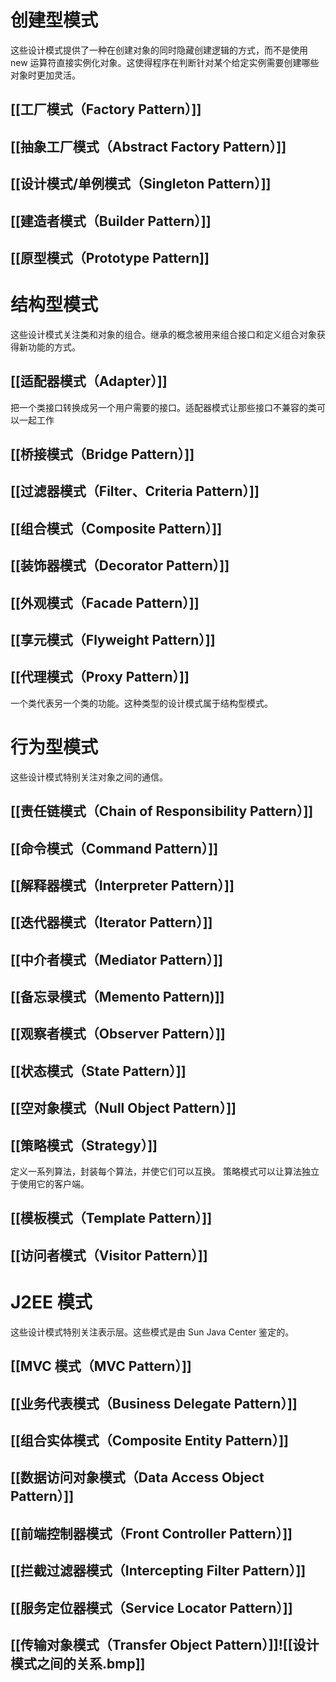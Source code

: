 # 创建型模式
这些设计模式提供了一种在创建对象的同时隐藏创建逻辑的方式，而不是使用 new 运算符直接实例化对象。这使得程序在判断针对某个给定实例需要创建哪些对象时更加灵活。
## [[工厂模式（Factory Pattern）]]
## [[抽象工厂模式（Abstract Factory Pattern）]]
## [[设计模式/单例模式（Singleton Pattern）]]
## [[建造者模式（Builder Pattern）]]
## [[原型模式（Prototype Pattern]]

# 结构型模式
这些设计模式关注类和对象的组合。继承的概念被用来组合接口和定义组合对象获得新功能的方式。

## [[适配器模式（Adapter）]]
把一个类接口转换成另一个用户需要的接口。适配器模式让那些接口不兼容的类可以一起工作
## [[桥接模式（Bridge Pattern）]]
## [[过滤器模式（Filter、Criteria Pattern）]]
## [[组合模式（Composite Pattern）]]
## [[装饰器模式（Decorator Pattern）]]
## [[外观模式（Facade Pattern）]]
## [[享元模式（Flyweight Pattern）]]
##  [[代理模式（Proxy Pattern）]]
一个类代表另一个类的功能。这种类型的设计模式属于结构型模式。


# 行为型模式
这些设计模式特别关注对象之间的通信。
## [[责任链模式（Chain of Responsibility Pattern）]]
## [[命令模式（Command Pattern）]]
## [[解释器模式（Interpreter Pattern）]]
## [[迭代器模式（Iterator Pattern）]]
## [[中介者模式（Mediator Pattern）]]
## [[备忘录模式（Memento Pattern)]]
## [[观察者模式（Observer Pattern）]]
## [[状态模式（State Pattern）]]
## [[空对象模式（Null Object Pattern）]]
## [[策略模式（Strategy）]]
定义一系列算法，封装每个算法，并使它们可以互换。
策略模式可以让算法独立于使用它的客户端。
## [[模板模式（Template Pattern）]]

## [[访问者模式（Visitor Pattern）]]
# J2EE 模式
这些设计模式特别关注表示层。这些模式是由 Sun Java Center 鉴定的。

## [[MVC 模式（MVC Pattern）]]
## [[业务代表模式（Business Delegate Pattern）]]
## [[组合实体模式（Composite Entity Pattern）]]
## [[数据访问对象模式（Data Access Object Pattern）]]
## [[前端控制器模式（Front Controller Pattern）]]
## [[拦截过滤器模式（Intercepting Filter Pattern）]]
## [[服务定位器模式（Service Locator Pattern）]]
## [[传输对象模式（Transfer Object Pattern）]]![[设计模式之间的关系.bmp]]